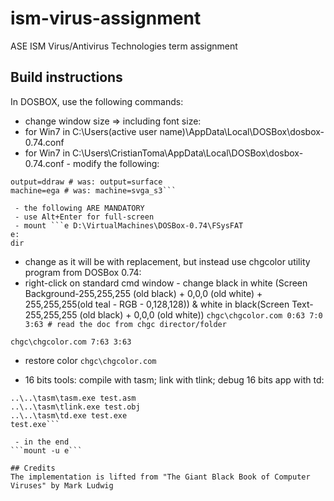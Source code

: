 # ism-virus-assignment
ASE ISM Virus/Antivirus Technologies term assignment

## Build instructions
In DOSBOX, use the following commands:

 - change window size => including font size:
 - for Win7 in C:\Users\(active user name)\AppData\Local\DOSBox\dosbox-0.74.conf
 - for Win7 in C:\Users\CristianToma\AppData\Local\DOSBox\dosbox-0.74.conf - modify the following:

```windowresolution=1024x768 # was: windowresolution=original
output=ddraw # was: output=surface
machine=ega # was: machine=svga_s3```

 - the following ARE MANDATORY
 - use Alt+Enter for full-screen
 - mount ```e D:\VirtualMachines\DOSBox-0.74\FSysFAT
e:
dir
```

 - change as it will be with replacement, but instead use chgcolor utility program from DOSBox 0.74:
 - right-click on standard cmd window - change black in white (Screen Background-255,255,255 (old black) + 0,0,0 (old white) + 255,255,255(old teal - RGB - 0,128,128)) & white in black(Screen Text-255,255,255 (old black) + 0,0,0 (old white))
 ```chgc\chgcolor.com 0:63 7:0 3:63 # read the doc from chgc director/folder```

```chgc\chgcolor.com 7:63 3:63```


 - restore color
```chgc\chgcolor.com```

 - 16 bits tools: compile with tasm; link with tlink; debug 16 bits app with td:
```cd atv\p1_asm
..\..\tasm\tasm.exe test.asm
..\..\tasm\tlink.exe test.obj
..\..\tasm\td.exe test.exe
test.exe```

 - in the end
```mount -u e```

## Credits
The implementation is lifted from "The Giant Black Book of Computer Viruses" by Mark Ludwig